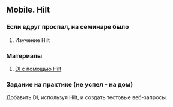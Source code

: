## Mobile. Hilt

### Если вдруг проспал, на семинаре было
1. Изучение Hilt

### Материалы
1. [DI с помощью Hilt](https://developer.android.com/training/dependency-injection/hilt-android)

### Задание на практике (не успел - на дом) 
Добавить DI, используя Hilt, и создать тестовые веб-запросы.
